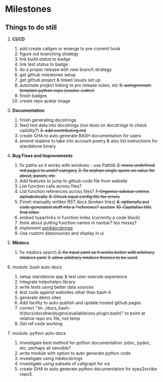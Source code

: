 # Milestones


## Things to do still
2. **CI/CD**
    1.  add create callgen or emerge to pre-commit hook
    2.  figure out branching strategy
    3.  link build status to badge
    4.  link test status to badge
    5.  do a proper release with new branch strategy
    6.  get github milestones setup
    7.  get github project & linked issues set up
    8.  automate project linking to prs release notes, etc
    ~~9. autogenerate template python repo (cookie-cutter)~~
    10. finish badges
    11. create repo avatar image

3. **Documentation**
    1. finish generating docstrings
    2. feed test data into docstrings (run tests on docstrings to check vailidity?)
    ~~3. add contributing.md~~
    4. create GHA to auto generate BASH documentation for users
    5. amend readme to take into account poetry & also list instructions for standalone binary


5. **Bug Fixes and Improvements**
    1. fix paths so it works with windows - use Pathlib
    ~~2. move undefined md pages to undef category~~
    ~~3. fix orphan single quote on value for about, param, etc~~
    4. Add features to jump to github code file from website
    5. List function calls across files?
    6. List function references across files?
    ~~7. Organise sidebar entries alphabetically~~
    ~~8. Check input config file for errors~~
    7. Finish manually written RST docs (broken links)
    ~~8. optionally put code generated stuff into a "reference" section~~
    ~~10. Capitalise title first letter~~
    12. embed hyperlinks in function index (currently a code block)
    13. think about putting function names in navbar? too messy?
    14. implement [gpt4docstrings](https://github.com/MichaelisTrofficus/gpt4docstrings)
    15. Use custom datasources and display in ui

6. **Mkdocs**
    1. fix mkdocs search
    ~~2. fix input yaml so it works better with arbitrary mkdocs yaml~~
    ~~3. allow arbitrary mkdocs themes to be used~~

8. module: bash auto-docs
    1. setup standalone app & test user execute experience
    2. integrate helpohelpo library
    3. write tests using better data sources
    4. test code against websites other than bash-it
    5. generate demo sites
    6. Add facility to auto-publish and update hosted github pages
    7. correct "(in ./docs_bash-it/docs/docshw/plugins/available/osx.plugin.bash)" to point at relative repo src file, not temp
    8. Get ref code working

9. module: python auto-docs
    1. Investigate best method for python documentation. pdoc, pydoc, etc. perhaps all sensible?
    2. write module with option to auto generate python code
    3. investigate using mkdocstrings
    4. investigate using subsets of callgraph for viz
    5. create GHA to auto generate python documentation for eyes2scribe repo3.
